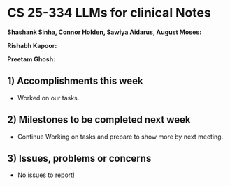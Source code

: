 # CS 25-334 LLMs for clinical Notes
**Shashank Sinha, Connor Holden, Sawiya Aidarus, August Moses:**

**Rishabh Kapoor:**

**Preetam Ghosh:**

## 1) Accomplishments this week ##
   - Worked on our tasks.

## 2) Milestones to be completed next week ##
   - Continue Working on tasks and prepare to show more by next meeting.

## 3) Issues, problems or concerns ##
   - No issues to report!
